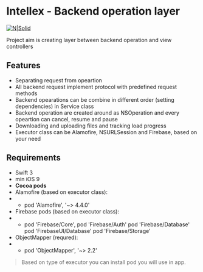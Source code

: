 # Intellex - Backend operation layer

[![N|Solid](https://0.s3.envato.com/files/133274193/intellex%20mascot.png)](https://intellex.rs/)

Project aim is creating layer between backend operation and view controllers

## Features
- Separating request from opeartion
- All backend request implement protocol with predefined request methods
- Backend opearations can be combine in different order (setting dependencies) in Service class
- Backend operation are created around as NSOperation and every opeartion can cancel, resume and pause
- Downloading and uploading files and tracking load progress
- Executor class can be Alamofire, NSURLSession and Firebase, based on your need

## Requirements

- Swift 3
- min iOS 9 
- **Cocoa pods** 
- Alamofire (based on executor class):
- -  pod 'Alamofire', '~> 4.4.0'
-  Firebase pods (based on executor class):
- - pod 'Firebase/Core',
pod 'Firebase/Auth'
pod 'Firebase/Database'
pod 'FirebaseUI/Database'
pod 'Firebase/Storage'
- ObjectMapper (requred):  
- - pod 'ObjectMapper', '~> 2.2'


> Based on type of executor you can install pod you will use in app. 



